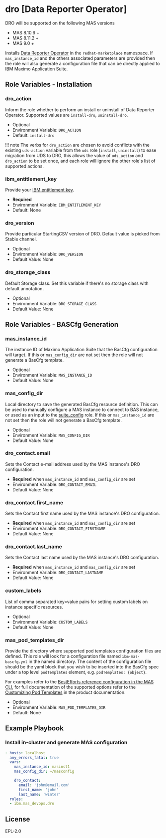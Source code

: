 dro [Data Reporter Operator]
===============================================================================
DRO will be supported on the following MAS versions
- MAS 8.10.6 +
- MAS 8.11.2 +
- MAS 9.0 +

Installs [Data Reporter Operator](https://github.com/redhat-marketplace/redhat-marketplace-operator/tree/develop/datareporter/v2) in the `redhat-marketplace` namespace.  If `mas_instance_id` and the others associated parameters are provided then the role will also generate a configuration file that can be directly applied to IBM Maximo Application Suite.


Role Variables - Installation
-------------------------------------------------------------------------------
### dro_action
Inform the role whether to perform an install or uninstall of Data Reporter Operator. Supported values are `install-dro`, `uninstall-dro`.

- Optional
- Environment Variable: `DRO_ACTION`
- Default: `install-dro`

!!! note
    The verbs for `dro_action` are chosen to avoid conflicts with the existing `uds-action` variable from the `uds` role (`install`, `uninstall`) to ease migration from UDS to DRO, this allows the value of `uds_action` and `dro_action` to be set once, and each role will ignore the other role's list of supported actions.

### ibm_entitlement_key
Provide your [IBM entitlement key](https://myibm.ibm.com/products-services/containerlibrary).

- **Required**
- Environment Variable: `IBM_ENTITLEMENT_KEY`
- Default: None

### dro_version
Provide particular StartingCSV version of DRO. Default value is picked from Stable channel.

- Optional
- Environment Variable: `DRO_VERSION`
- Default Value: None

### dro_storage_class
Default Storage class. Set this variable if there's no storage class with default annotation.

- Optional
- Environment Variable: `DRO_STORAGE_CLASS`
- Default Value: None

Role Variables - BASCfg Generation
-------------------------------------------------------------------------------
### mas_instance_id
The instance ID of Maximo Application Suite that the BasCfg configuration will target.  If this or `mas_config_dir` are not set then the role will not generate a BasCfg template.

- Optional
- Environment Variable: `MAS_INSTANCE_ID`
- Default Value: None

### mas_config_dir
Local directory to save the generated BasCfg resource definition.  This can be used to manually configure a MAS instance to connect to BAS instance, or used as an input to the [suite_config](suite_config.md) role. If this or `mas_instance_id` are not set then the role will not generate a BasCfg template.

- Optional
- Environment Variable: `MAS_CONFIG_DIR`
- Default Value: None

### dro_contact.email
Sets the Contact e-mail address used by the MAS instance's DRO configuration.

- **Required** when `mas_instance_id` and `mas_config_dir` are set
- Environment Variable: `DRO_CONTACT_EMAIL`
- Default Value: None

### dro_contact.first_name
Sets the Contact first name used by the MAS instance's DRO configuration.

- **Required** when `mas_instance_id` and `mas_config_dir` are set
- Environment Variable: `DRO_CONTACT_FIRSTNAME`
- Default Value: None

### dro_contact.last_name
Sets the Contact last name used by the MAS instance's DRO configuration.

- **Required** when `mas_instance_id` and `mas_config_dir` are set
- Environment Variable: `DRO_CONTACT_LASTNAME`
- Default Value: None

### custom_labels
List of comma separated key=value pairs for setting custom labels on instance specific resources.

- Optional
- Environment Variable: `CUSTOM_LABELS`
- Default Value: None

### mas_pod_templates_dir
Provide the directory where supported pod templates configuration files are defined.  This role will look for a configuration file named `ibm-mas-bascfg.yml` in the named directory.  The content of the configuration file should be the yaml block that you wish to be inserted into the BasCfg spec under a top level `podTemplates` element, e.g. `podTemplates: {object}`.

For examples refer to the [BestEfforts reference configuration in the MAS CLI](https://github.com/ibm-mas/cli/blob/master/image/cli/mascli/templates/pod-templates/best-effort/ibm-mas-bascfg.yml), for full documentation of the supported options refer to the [Customizing Pod Templates](https://www.ibm.com/docs/en/mas-cd/continuous-delivery?topic=configuring-customizing-workloads) in the product documentation.

- Optional
- Environment Variable: `MAS_POD_TEMPLATES_DIR`
- Default: None

Example Playbook
-------------------------------------------------------------------------------

### Install in-cluster and generate MAS configuration
```yaml
- hosts: localhost
  any_errors_fatal: true
  vars:
    mas_instance_id: masinst1
    mas_config_dir: ~/masconfig

    dro_contact:
      email: 'john@email.com'
      first_name: 'john'
      last_name: 'winter'
  roles:
  - ibm.mas_devops.dro
```
License
-------------------------------------------------------------------------------
EPL-2.0
